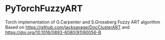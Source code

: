 # PyTorchFuzzyART
Torch implementation of G.Carpenter and S.Grossberg Fuzzy ART algorithm 
Based on 
https://github.com/jacksavage/DocClusterART
and
https://doi.org/10.1016/0893-6080(91)90056-B
